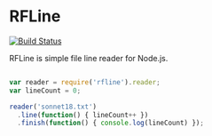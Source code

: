 # RFLine

[![Build Status](https://travis-ci.org/dicksont/rfline.svg?branch=master)](https://travis-ci.org/dicksont/rfline)

RFLine is simple file line reader for Node.js.


```javascript

var reader = require('rfline').reader;
var lineCount = 0;

reader('sonnet18.txt')
  .line(function() { lineCount++ })
  .finish(function() { console.log(lineCount) });

```
